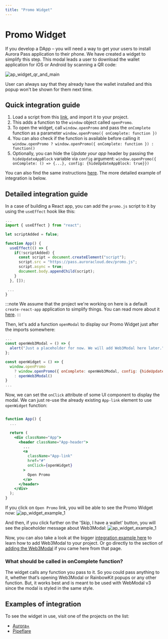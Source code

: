 ```yaml
---
title: "Promo Widget"
---
```


# Promo Widget

If you develop a DApp – you will need a way to get your users to install Aurora Pass application to their phone. We have created a widget to simplify this step.
This modal leads a user to download the wallet application for iOS or Android by scanning a QR code:

![ap_widget_qr_and_main](/img/ap_widget_qr_and_main.png)

User can always say that they already have the wallet installed and this popup won't be shown for them next time.

## Quick integration guide

1. Load a script from this [link](https://pass.auroracloud.dev/promo.js), and import it to your project.
2. This adds a function to the `window` object called `openPromo`.
3. To open the widget, call `window.openPromo` and pass the `onComplete` function as a parameter `window.openPromo({ onComplete: function })`
4. You can also check if the function is available before calling it `window.openPromo ? window.openPromo({ onComplete: function }) : function()`
5. Optionally, you can hide the _Update your app_ header by passing the `hideUpdateAppBlock` variable via `config` argument: `window.openPromo({ onComplete: () => {...}, config: {hideUpdateAppBlock: true}})`

You can also find the same instructions [here](https://pass.auroracloud.dev/).
The more detailed example of integration is below.

## Detailed integration guide

In a case of building a React app, you can add the `promo.js` script to it by using the `useEffect` hook like this:

```jsx title="aurora-pass-example/src/App.js"
...
import { useEffect } from "react";

let scriptAdded = false;

function App() {
  useEffect(() => {
    if(!scriptAdded) {
      const script = document.createElement("script");
      script.src = "https://pass.auroracloud.dev/promo.js";
      script.async = true;
      document.body.appendChild(script);
    }
  }, []);

 ...
}
```

:::note
We assume that the project we're working on here is a default `create-react-app` application to simplify things. You can read more about it [here](https://create-react-app.dev/docs/getting-started/).
:::

Then, let's add a function `openModal` to display our Promo Widget just after the imports somewhere:

```jsx title="aurora-pass-example/src/App.js"
...
const openWeb3Modal = () => {
  alert("Just a placeholder for now. We will add Web3Modal here later.")
};

const openWidget = () => {
  window.openPromo
    ? window.openPromo({ onComplete: openWeb3Modal, config: {hideUpdateAppBlock: true} })
    : openWeb3Modal()
}
...
```

Now, we can set the `onClick` attribute of some UI component to display the modal. We can just re-use the already existing `App-link` element to use `openWidget` function:

```jsx title="aurora-pass-example/src/App.js"

function App() {
  ...

  return (
    <div className="App">
      <header className="App-header">
        ...
        <a
          className="App-link"
          href="#"
          onClick={openWidget}
        >
          Open Promo
        </a>
      </header>
    </div>
  );
}
```

If you click on `Open Promo` link, you will be able to see the Promo Widget now:
![ap_widget_example_1](/img/ap_widget_example_1.png)

And then, if you click further on the 'Skip, I have a wallet' button, you will see the placeholder message about Web3Modal:
![ap_widget_example_1](/img/ap_widget_example_2.png)

Now, you can also take a look at the bigger [integration example here](/onboard/integration-example) to learn how to add Web3Modal to your project.
Or go directly to the section of [adding the Web3Modal](/onboard/integration-example#adding-web3modal) if you came here from that page.

### What should be called in onComplete function?

The widget calls any function you pass to it. So you could pass anything to it, whether that’s opening Web3Modal or RainbowKit popups or any other function.
But, it works best and is meant to be used with WebModal v3 since the modal is styled in the same style.

## Examples of integration

To see the widget in use, visit one of the projects on the list:

- [Aurora+](https://aurora.plus/)
- [Pipeflare](https://pipeflare.io/flare2-token/spin)
